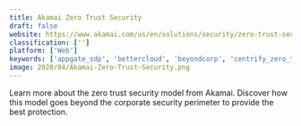 ```yaml
---
title: Akamai Zero Trust Security
draft: false 
website: https://www.akamai.com/us/en/solutions/security/zero-trust-security-model.jsp
classification: ['']
platform: ['Web']
keywords: ['appgate_sdp', 'bettercloud', 'beyondcorp', 'centrify_zero_trust_privilege', 'cisco_zero_trust_network', 'edgewise_zero_trust_security_platform', 'firemon', 'illumio', 'logincat', 'metanaas', 'network_defense_solution', 'okta', 'perimeter_81', 'preempt_platform', 'pulse_secure', 'rsa_adaptive_authentication', 'rsa_securid', 'secureauth', 'symantec_network_security', 'zentera_systems_inc', 'zscaler_private_access']
image: 2020/04/Akamai-Zero-Trust-Security.png
---
```

Learn more about the zero trust security model from Akamai. Discover how this model goes beyond the corporate security perimeter to provide the best protection.